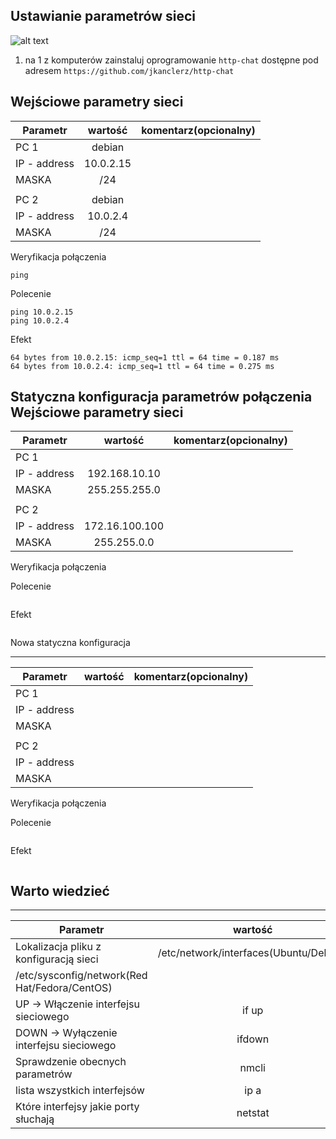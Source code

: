 Ustawianie parametrów sieci
---------------------------

![alt text][network]

[network]: ./network.png "Logo Title Text 2"

1. na 1 z komputerów zainstaluj oprogramowanie ``http-chat`` dostępne pod adresem ``https://github.com/jkanclerz/http-chat``

Wejściowe parametry sieci
-------------------------
| Parametr | wartość | komentarz(opcionalny) |
| ------------- |:-------------:| -----:|
|   PC 1 |  debian | |
| IP - address  | 10.0.2.15 | |
| MASKA  | /24 | |
|   |  | |
| PC 2  | debian | |
| IP - address  |10.0.2.4 | |
| MASKA  | /24 | |

Weryfikacja połączenia
```
ping
```

Polecenie
```
ping 10.0.2.15
ping 10.0.2.4
```

Efekt
```
64 bytes from 10.0.2.15: icmp_seq=1 ttl = 64 time = 0.187 ms
64 bytes from 10.0.2.4: icmp_seq=1 ttl = 64 time = 0.275 ms
```

Statyczna konfiguracja parametrów połączenia
Wejściowe parametry sieci
-------------------------
| Parametr | wartość | komentarz(opcionalny) |
| ------------- |:-------------:| -----:|
|   PC 1 |  
| IP - address  | 192.168.10.10 | |
| MASKA  | 255.255.255.0 | |
|   |  | |
| PC 2  |  | |
| IP - address  | 172.16.100.100 | |
| MASKA  | 255.255.0.0 | |

Weryfikacja połączenia

Polecenie
```
```

Efekt
```
```

Nowa statyczna konfiguracja 

-------------------------
| Parametr | wartość | komentarz(opcionalny) |
| ------------- |:-------------:| -----:|
|   PC 1 |  
| IP - address  |  | |
| MASKA  |  | |
|   |  | |
| PC 2  |  | |
| IP - address  |  | |
| MASKA  |  | |

Weryfikacja połączenia

Polecenie
```
```

Efekt
```
```

Warto wiedzieć
--------------

-------------------------
| Parametr | wartość | komentarz(opcionalny) |
| ------------- |:-------------:| -----:|
| Lokalizacja pliku z konfiguracją sieci| /etc/network/interfaces(Ubuntu/Debian)
/etc/sysconfig/network(Red Hat/Fedora/CentOS) | |
| UP -> Włączenie interfejsu sieciowego| if up | |
| DOWN -> Wyłączenie interfejsu sieciowego| ifdown | |
| Sprawdzenie obecnych parametrów | nmcli | |
| lista wszystkich interfejsów | ip a | |
| Które interfejsy jakie porty słuchają | netstat | |
